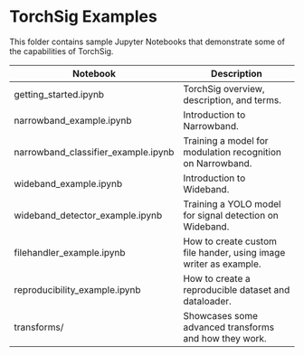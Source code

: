 # TorchSig Examples
This folder contains sample Jupyter Notebooks that demonstrate some of the capabilities of TorchSig.

| Notebook | Description  |
| -------- | -----------  |
| getting_started.ipynb | TorchSig overview, description, and terms. |
| narrowband_example.ipynb | Introduction to Narrowband. |
| narrowband_classifier_example.ipynb | Training a model for modulation recognition on Narrowband. |
| wideband_example.ipynb | Introduction to Wideband. |
| wideband_detector_example.ipynb | Training a YOLO model for signal detection on Wideband. |
| filehandler_example.ipynb | How to create custom file hander, using image writer as example. |
| reproducibility_example.ipynb | How to create a reproducible dataset and dataloader. |
| transforms/ | Showcases some advanced transforms and how they work. |
